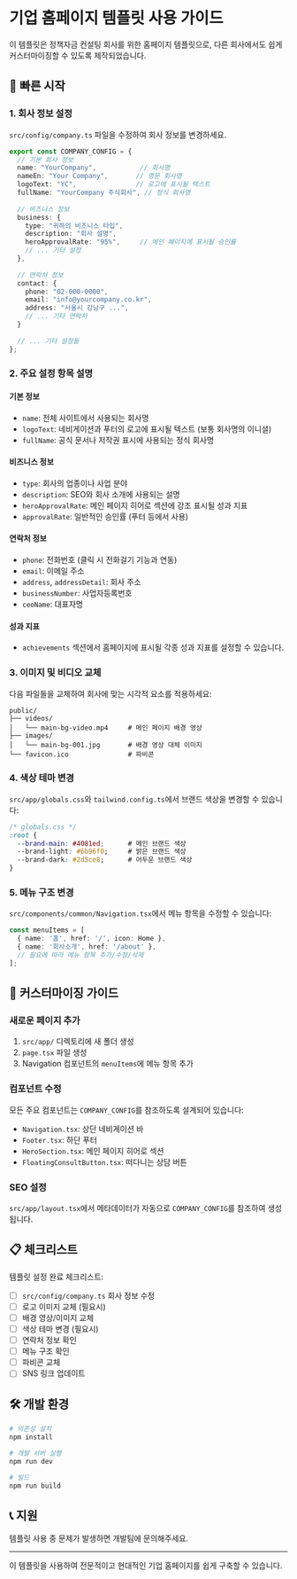 # 기업 홈페이지 템플릿 사용 가이드

이 템플릿은 정책자금 컨설팅 회사를 위한 홈페이지 템플릿으로, 다른 회사에서도 쉽게 커스터마이징할 수 있도록 제작되었습니다.

## 🚀 빠른 시작

### 1. 회사 정보 설정

`src/config/company.ts` 파일을 수정하여 회사 정보를 변경하세요.

```typescript
export const COMPANY_CONFIG = {
  // 기본 회사 정보
  name: "YourCompany",           // 회사명
  nameEn: "Your Company",       // 영문 회사명
  logoText: "YC",               // 로고에 표시될 텍스트
  fullName: "YourCompany 주식회사", // 정식 회사명
  
  // 비즈니스 정보
  business: {
    type: "귀하의 비즈니스 타입",
    description: "회사 설명",
    heroApprovalRate: "95%",     // 메인 페이지에 표시될 승인률
    // ... 기타 설정
  },
  
  // 연락처 정보
  contact: {
    phone: "02-000-0000",
    email: "info@yourcompany.co.kr",
    address: "서울시 강남구 ...",
    // ... 기타 연락처
  }
  
  // ... 기타 설정들
};
```

### 2. 주요 설정 항목 설명

#### 기본 정보
- `name`: 전체 사이트에서 사용되는 회사명
- `logoText`: 네비게이션과 푸터의 로고에 표시될 텍스트 (보통 회사명의 이니셜)
- `fullName`: 공식 문서나 저작권 표시에 사용되는 정식 회사명

#### 비즈니스 정보
- `type`: 회사의 업종이나 사업 분야
- `description`: SEO와 회사 소개에 사용되는 설명
- `heroApprovalRate`: 메인 페이지 히어로 섹션에 강조 표시될 성과 지표
- `approvalRate`: 일반적인 승인률 (푸터 등에서 사용)

#### 연락처 정보
- `phone`: 전화번호 (클릭 시 전화걸기 기능과 연동)
- `email`: 이메일 주소
- `address`, `addressDetail`: 회사 주소
- `businessNumber`: 사업자등록번호
- `ceoName`: 대표자명

#### 성과 지표
- `achievements` 섹션에서 홈페이지에 표시될 각종 성과 지표를 설정할 수 있습니다.

### 3. 이미지 및 비디오 교체

다음 파일들을 교체하여 회사에 맞는 시각적 요소를 적용하세요:

```
public/
├── videos/
│   └── main-bg-video.mp4     # 메인 페이지 배경 영상
├── images/
│   └── main-bg-001.jpg       # 배경 영상 대체 이미지
└── favicon.ico               # 파비콘
```

### 4. 색상 테마 변경

`src/app/globals.css`와 `tailwind.config.ts`에서 브랜드 색상을 변경할 수 있습니다:

```css
/* globals.css */
:root {
  --brand-main: #4081ed;      # 메인 브랜드 색상
  --brand-light: #6b96f0;     # 밝은 브랜드 색상
  --brand-dark: #2d5ce8;      # 어두운 브랜드 색상
}
```

### 5. 메뉴 구조 변경

`src/components/common/Navigation.tsx`에서 메뉴 항목을 수정할 수 있습니다:

```typescript
const menuItems = [
  { name: '홈', href: '/', icon: Home },
  { name: '회사소개', href: '/about' },
  // 필요에 따라 메뉴 항목 추가/수정/삭제
];
```

## 🎨 커스터마이징 가이드

### 새로운 페이지 추가

1. `src/app/` 디렉토리에 새 폴더 생성
2. `page.tsx` 파일 생성
3. Navigation 컴포넌트의 `menuItems`에 메뉴 항목 추가

### 컴포넌트 수정

모든 주요 컴포넌트는 `COMPANY_CONFIG`를 참조하도록 설계되어 있습니다:

- `Navigation.tsx`: 상단 네비게이션 바
- `Footer.tsx`: 하단 푸터
- `HeroSection.tsx`: 메인 페이지 히어로 섹션
- `FloatingConsultButton.tsx`: 떠다니는 상담 버튼

### SEO 설정

`src/app/layout.tsx`에서 메타데이터가 자동으로 `COMPANY_CONFIG`를 참조하여 생성됩니다.

## 📋 체크리스트

템플릿 설정 완료 체크리스트:

- [ ] `src/config/company.ts` 회사 정보 수정
- [ ] 로고 이미지 교체 (필요시)
- [ ] 배경 영상/이미지 교체
- [ ] 색상 테마 변경 (필요시)
- [ ] 연락처 정보 확인
- [ ] 메뉴 구조 확인
- [ ] 파비콘 교체
- [ ] SNS 링크 업데이트

## 🛠 개발 환경

```bash
# 의존성 설치
npm install

# 개발 서버 실행
npm run dev

# 빌드
npm run build
```

## 📞 지원

템플릿 사용 중 문제가 발생하면 개발팀에 문의해주세요.

---

이 템플릿을 사용하여 전문적이고 현대적인 기업 홈페이지를 쉽게 구축할 수 있습니다. 